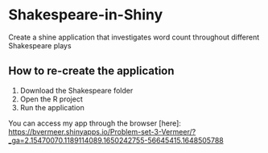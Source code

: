 # Shakespeare-in-Shiny
Create a shine application that investigates word count throughout different Shakespeare plays 

## How to re-create the application
1. Download the Shakespeare folder
2. Open the R project
3. Run the application


You can access my app through the browser [here]:  https://bvermeer.shinyapps.io/Problem-set-3-Vermeer/?_ga=2.15470070.1189114089.1650242755-56645415.1648505788
